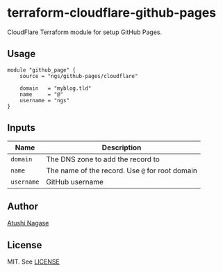 # terraform-cloudflare-github-pages

CloudFlare Terraform module for setup GitHub Pages.

## Usage

```hcl
module "github_page" {
	source = "ngs/github-pages/cloudflare"

	domain   = "myblog.tld"
	name     = "@"
	username = "ngs"
}
```

## Inputs

| Name       | Description                                     |
| ---------- | ----------------------------------------------- |
| `domain`   | The DNS zone to add the record to               |
| `name`     | The name of the record. Use `@` for root domain |
| `username` | GitHub username                                 |

## Author

[Atushi Nagase]

## License

MIT. See [LICENSE]

[Atushi Nagase]: https://ngs.io/
[LICENSE]: LICENSE